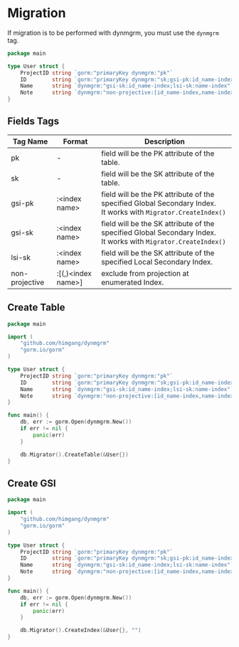 # Migration

If migration is to be performed with dynmgrm, you must use the `dynmgrm` tag.

```.go
package main

type User struct {
	ProjectID string `gorm:"primaryKey dynmgrm:"pk"`
	ID        string `gorm:"primaryKey dynmgrm:"sk;gsi-pk:id_name-index"`
	Name      string `dynmgrm:"gsi-sk:id_name-index;lsi-sk:name-index"`
	Note      string `dynmgrm:"non-projective:[id_name-index,name-index]"`
}
```

## Fields Tags

| Tag Name       | Format               | Description                                                                                                        |
|----------------|----------------------|--------------------------------------------------------------------------------------------------------------------|
| pk             | -                    | field will be the PK attribute of the table.                                                                       |
| sk             | -                    | field will be the SK attribute of the table.                                                                       |
| gsi-pk         | :\<index name\>      | field will be the PK attribute of the specified Global Secondary Index.<br/>It works with `Migrator.CreateIndex()` |
| gsi-sk         | :\<index name\>      | field will be the SK attribute of the specified Global Secondary Index.<br/>It works with `Migrator.CreateIndex()` |
| lsi-sk         | :\<index name\>      | field will be the SK attribute of the specified Local Secondary Index.                                             |
| non-projective | :[(,)\<index name\>] | exclude from projection at enumerated Index.                                                                       |


## Create Table

```go
package main

import (
    "github.com/himgang/dynmgrm"
    "gorm.io/gorm"
)

type User struct {
    ProjectID string `gorm:"primaryKey dynmgrm:"pk"`
    ID        string `gorm:"primaryKey dynmgrm:"sk;gsi-pk:id_name-index"`
    Name      string `dynmgrm:"gsi-sk:id_name-index;lsi-sk:name-index"`
    Note      string `dynmgrm:"non-projective:[id_name-index,name-index]"`
}

func main() {
    db, err := gorm.Open(dynmgrm.New())
    if err != nil {
        panic(err)
    }

    db.Migrator().CreateTable(&User{})
}
```

## Create GSI

```go
package main

import (
    "github.com/himgang/dynmgrm"
    "gorm.io/gorm"
)

type User struct {
    ProjectID string `gorm:"primaryKey dynmgrm:"pk"`
    ID        string `gorm:"primaryKey dynmgrm:"sk;gsi-pk:id_name-index"`
    Name      string `dynmgrm:"gsi-sk:id_name-index;lsi-sk:name-index"`
    Note      string `dynmgrm:"non-projective:[id_name-index,name-index]"`
}

func main() {
    db, err := gorm.Open(dynmgrm.New())
    if err != nil {
        panic(err)
    }

    db.Migrator().CreateIndex(&User{}, "")
}
```